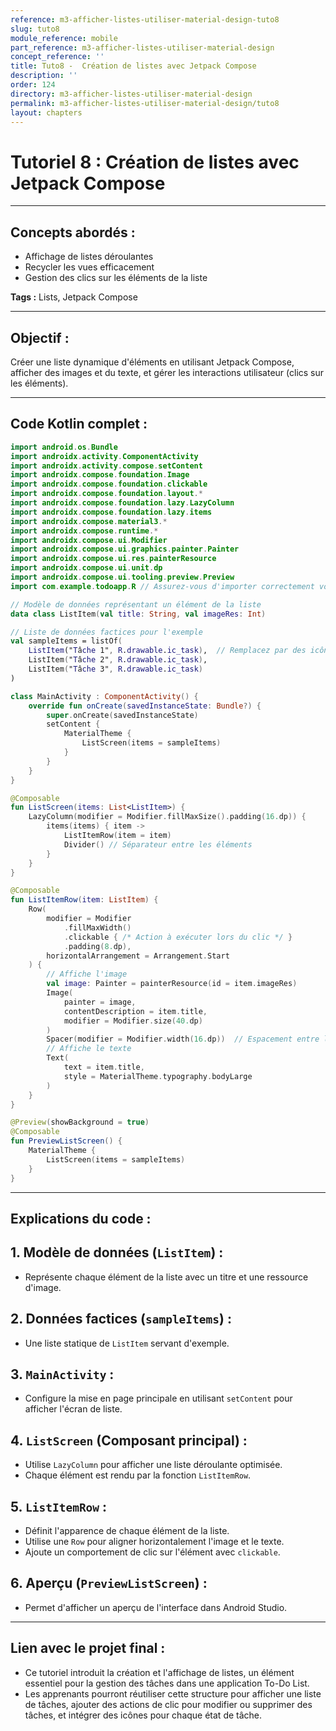 ```yaml
---
reference: m3-afficher-listes-utiliser-material-design-tuto8
slug: tuto8
module_reference: mobile
part_reference: m3-afficher-listes-utiliser-material-design
concept_reference: ''
title: Tuto8 -  Création de listes avec Jetpack Compose
description: ''
order: 124
directory: m3-afficher-listes-utiliser-material-design
permalink: m3-afficher-listes-utiliser-material-design/tuto8
layout: chapters
---
```


# **Tutoriel 8 : Création de listes avec Jetpack Compose**

---

## **Concepts abordés :**  
- Affichage de listes déroulantes  
- Recycler les vues efficacement  
- Gestion des clics sur les éléments de la liste  

**Tags :** Lists, Jetpack Compose  

---

## **Objectif :**  
Créer une liste dynamique d'éléments en utilisant Jetpack Compose, afficher des images et du texte, et gérer les interactions utilisateur (clics sur les éléments).

---

## **Code Kotlin complet :**  

```kotlin
import android.os.Bundle
import androidx.activity.ComponentActivity
import androidx.activity.compose.setContent
import androidx.compose.foundation.Image
import androidx.compose.foundation.clickable
import androidx.compose.foundation.layout.*
import androidx.compose.foundation.lazy.LazyColumn
import androidx.compose.foundation.lazy.items
import androidx.compose.material3.*
import androidx.compose.runtime.*
import androidx.compose.ui.Modifier
import androidx.compose.ui.graphics.painter.Painter
import androidx.compose.ui.res.painterResource
import androidx.compose.ui.unit.dp
import androidx.compose.ui.tooling.preview.Preview
import com.example.todoapp.R // Assurez-vous d'importer correctement votre package

// Modèle de données représentant un élément de la liste
data class ListItem(val title: String, val imageRes: Int)

// Liste de données factices pour l'exemple
val sampleItems = listOf(
    ListItem("Tâche 1", R.drawable.ic_task),  // Remplacez par des icônes appropriées
    ListItem("Tâche 2", R.drawable.ic_task),
    ListItem("Tâche 3", R.drawable.ic_task)
)

class MainActivity : ComponentActivity() {
    override fun onCreate(savedInstanceState: Bundle?) {
        super.onCreate(savedInstanceState)
        setContent {
            MaterialTheme {
                ListScreen(items = sampleItems)
            }
        }
    }
}

@Composable
fun ListScreen(items: List<ListItem>) {
    LazyColumn(modifier = Modifier.fillMaxSize().padding(16.dp)) {
        items(items) { item ->
            ListItemRow(item = item)
            Divider() // Séparateur entre les éléments
        }
    }
}

@Composable
fun ListItemRow(item: ListItem) {
    Row(
        modifier = Modifier
            .fillMaxWidth()
            .clickable { /* Action à exécuter lors du clic */ }
            .padding(8.dp),
        horizontalArrangement = Arrangement.Start
    ) {
        // Affiche l'image
        val image: Painter = painterResource(id = item.imageRes)
        Image(
            painter = image,
            contentDescription = item.title,
            modifier = Modifier.size(40.dp)
        )
        Spacer(modifier = Modifier.width(16.dp))  // Espacement entre l'image et le texte
        // Affiche le texte
        Text(
            text = item.title,
            style = MaterialTheme.typography.bodyLarge
        )
    }
}

@Preview(showBackground = true)
@Composable
fun PreviewListScreen() {
    MaterialTheme {
        ListScreen(items = sampleItems)
    }
}
```

---

## **Explications du code :**

## **1. Modèle de données (`ListItem`)** :
- Représente chaque élément de la liste avec un titre et une ressource d'image.
  
## **2. Données factices (`sampleItems`)** :
- Une liste statique de `ListItem` servant d'exemple.

## **3. `MainActivity`** :
- Configure la mise en page principale en utilisant `setContent` pour afficher l'écran de liste.

## **4. `ListScreen` (Composant principal)** :
- Utilise `LazyColumn` pour afficher une liste déroulante optimisée.
- Chaque élément est rendu par la fonction `ListItemRow`.

## **5. `ListItemRow`** :
- Définit l'apparence de chaque élément de la liste.
- Utilise une `Row` pour aligner horizontalement l'image et le texte.
- Ajoute un comportement de clic sur l'élément avec `clickable`.

## **6. Aperçu (`PreviewListScreen`)** :
- Permet d'afficher un aperçu de l'interface dans Android Studio.

---

## **Lien avec le projet final :**  
- Ce tutoriel introduit la création et l'affichage de listes, un élément essentiel pour la gestion des tâches dans une application To-Do List.
- Les apprenants pourront réutiliser cette structure pour afficher une liste de tâches, ajouter des actions de clic pour modifier ou supprimer des tâches, et intégrer des icônes pour chaque état de tâche.

